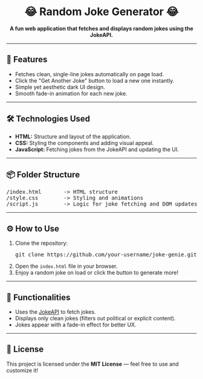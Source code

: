 <h1 align="center">😂 Random Joke Generator 😂</h1>

<p align="center">
  <strong>A fun web application that fetches and displays random jokes using the JokeAPI.</strong>
</p>

---

<h2>🚀 Features</h2>
<ul>
  <li>Fetches clean, single-line jokes automatically on page load.</li>
  <li>Click the "Get Another Joke" button to load a new one instantly.</li>
  <li>Simple yet aesthetic dark UI design.</li>
  <li>Smooth fade-in animation for each new joke.</li>
</ul>

---

<h2>🛠️ Technologies Used</h2>
<ul>
  <li><strong>HTML:</strong> Structure and layout of the application.</li>
  <li><strong>CSS:</strong> Styling the components and adding visual appeal.</li>
  <li><strong>JavaScript:</strong> Fetching jokes from the JokeAPI and updating the UI.</li>
</ul>

---

<h2>📦 Folder Structure</h2>
<pre>
/index.html       -> HTML structure  
/style.css        -> Styling and animations  
/script.js        -> Logic for joke fetching and DOM updates  
</pre>

---

<h2>⚙️ How to Use</h2>
<ol>
  <li>Clone the repository:</li>
  <pre>git clone https://github.com/your-username/joke-genie.git</pre>
  
  <li>Open the <code>index.html</code> file in your browser.</li>
  
  <li>Enjoy a random joke on load or click the button to generate more!</li>
</ol>

---

<h2>🎯 Functionalities</h2>
<ul>
  <li>Uses the <a href="https://jokeapi.dev/" target="_blank">JokeAPI</a> to fetch jokes.</li>
  <li>Displays only clean jokes (filters out political or explicit content).</li>
  <li>Jokes appear with a fade-in effect for better UX.</li>
</ul>

---

<h2>📜 License</h2>
<p>This project is licensed under the <strong>MIT License</strong> — feel free to use and customize it!</p>
